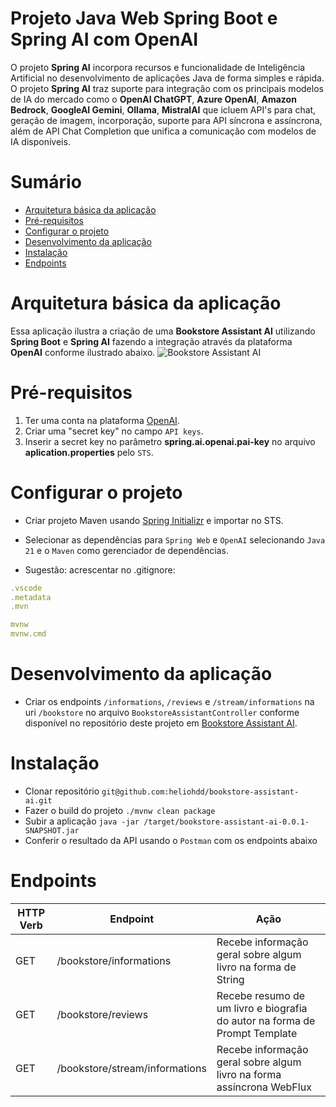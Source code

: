 # Projeto Java Web Spring Boot e Spring AI com OpenAI
O projeto <b>Spring AI</b> incorpora recursos e funcionalidade de Inteligência Artificial no desenvolvimento de aplicações Java de forma simples e rápida.
O projeto <b>Spring AI</b> traz suporte para integração com os principais modelos de IA do mercado como o <b>OpenAI ChatGPT</b>, <b>Azure OpenAI</b>, <b>Amazon Bedrock</b>, <b>GoogleAI Gemini</b>, <b>Ollama</b>, <b>MistralAI</b> que icluem API's para chat, geração de imagem, incorporação, suporte para API síncrona e assíncrona, além de API Chat Completion que unifica a comunicação com modelos de IA disponíveis.

# Sumário
- [Arquitetura básica da aplicação](#arquitetura-básica-da-aplicação)
- [Pré-requisitos](#pré-requisitos)
- [Configurar o projeto](#configurar-o-projeto)
- [Desenvolvimento da aplicação](#desenvolvimento-da-aplicação)
- [Instalação](#Instalação)
- [Endpoints](#Endpoints)

# Arquitetura básica da aplicação

Essa aplicação ilustra a criação de uma <b>Bookstore Assistant AI</b> utilizando <b>Spring Boot</b> e <b>Spring AI</b> fazendo a integração através da plataforma <b>OpenAI</b> conforme ilustrado abaixo. 
![Bookstore Assistant AI](https://github.com/heliohdd/bookstore-assistant-ai/assets/54555214/eeba24fb-b200-4563-a9a2-371294dc7ee5)


# Pré-requisitos
1. Ter uma conta na plataforma [OpenAI](https://platform.openai.com/api-keys).
2. Criar uma "secret key" no campo `API keys`.
3. Inserir a secret key no parâmetro <b>spring.ai.openai.pai-key</b> no arquivo <b>aplication.properties</b> pelo `STS`.

# Configurar o projeto
- Criar projeto Maven usando [Spring Initializr](https://start.spring.io/) e importar no STS.

- Selecionar as dependências para `Spring Web` e `OpenAI` selecionando `Java 21` e o `Maven` como gerenciador de dependências.

- Sugestão: acrescentar no .gitignore:

```yml
.vscode
.metadata
.mvn

mvnw
mvnw.cmd
```
# Desenvolvimento da aplicação
- Criar os endpoints `/informations`, `/reviews` e `/stream/informations` na uri `/bookstore` no arquivo `BookstoreAssistantController` conforme disponível no repositório deste projeto em [Bookstore Assistant AI](https://github.com/heliohdd/bookstore-assistant-ai).
# Instalação
- Clonar repositório `git@github.com:heliohdd/bookstore-assistant-ai.git`
- Fazer o build do projeto `./mvnw clean package`
- Subir a aplicação `java -jar /target/bookstore-assistant-ai-0.0.1-SNAPSHOT.jar`
- Conferir o resultado da API usando o `Postman` com os endpoints abaixo
# Endpoints

| HTTP Verb | Endpoint                       | Ação                                                                       |
| --------- | ------------------------------ | -------------------------------------------------------------------------- |
| GET       | /bookstore/informations        | Recebe informação geral sobre algum livro na forma de String               |
| GET       | /bookstore/reviews             | Recebe resumo de um livro e biografia do autor na forma de Prompt Template |
| GET       | /bookstore/stream/informations | Recebe informação geral sobre algum livro na forma assíncrona WebFlux      |
